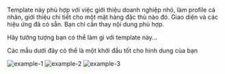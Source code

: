 Template này phù hợp với việc giới thiệu doanh nghiệp nhỏ, làm profile cá nhân, giới thiệu chi tiết cho một mặt hàng đặc thù nào đó. Giao diện và các hiệu ứng đã có sẵn. Bạn chỉ cần thay nội dung phù hợp.

Hãy tưởng tượng bạn có thể làm gì với template này...

Các mẫu dưới đây có thể là một khởi đầu tốt cho hình dung của bạn

![example-1](http://placehold.it/240x150) ![example-2](http://placehold.it/240x150)  ![example-3](http://placehold.it/240x150)
